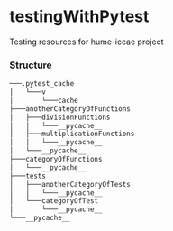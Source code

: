 # testingWithPytest
Testing resources for hume-iccae project

### Structure

```python
───.pytest_cache
│   └───v
│       └───cache
├───anotherCategoryOfFunctions
│   ├───divisionFunctions
│   │   └───__pycache__
│   ├───multiplicationFunctions
│   │   └───__pycache__
│   └───__pycache__
├───categoryOfFunctions
│   └───__pycache__
├───tests
│   ├───anotherCategoryOfTests
│   │   └───__pycache__
│   └───categoryOfTest
│       └───__pycache__
└───__pycache__
```

